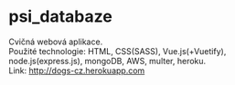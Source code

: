 # psi_databaze

Cvičná webová aplikace. <br>
Použité technologie: HTML, CSS(SASS), Vue.js(+Vuetify), node.js(express.js), mongoDB, AWS, multer, heroku. <br>
Link: http://dogs-cz.herokuapp.com
